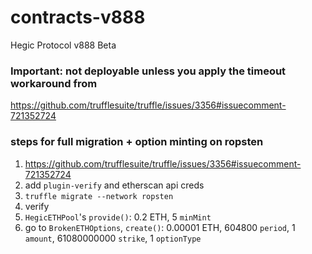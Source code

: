 # contracts-v888
Hegic Protocol v888 Beta

### Important: not deployable unless you apply the timeout workaround from 

https://github.com/trufflesuite/truffle/issues/3356#issuecomment-721352724


### steps for full migration + option minting on ropsten
1. https://github.com/trufflesuite/truffle/issues/3356#issuecomment-721352724
2. add `plugin-verify` and etherscan api creds
3. `truffle migrate --network ropsten`
4. verify
5. `HegicETHPool`'s `provide()`: 0.2 ETH, 5 `minMint`
6. go to `BrokenETHOptions`, `create()`: 0.00001 ETH, 604800 `period`, 1 `amount`, 61080000000 `strike`, 1 `optionType`

